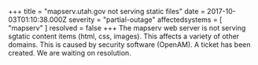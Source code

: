 +++
title = "mapserv.utah.gov not serving static files"
date = 2017-10-03T01:10:38.000Z
severity = "partial-outage"
affectedsystems = [
  "mapserv"
]
resolved = false
+++
The mapserv web server is not serving sgtatic content items (html, css, images). This affects a variety of other domains. This is caused by security software (OpenAM). A ticket has been created. We are waiting on resolution.